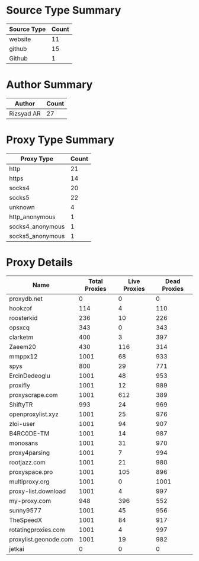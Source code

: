 # Source Type Summary

| Source Type | Count |
|-------------|-------|
| website | 11 |
| github | 15 |
| Github | 1 |


# Author Summary

| Author | Count |
|--------|-------|
| Rizsyad AR | 27 |


# Proxy Type Summary

| Proxy Type | Count |
|------------|-------|
| http | 21 |
| https | 14 |
| socks4 | 20 |
| socks5 | 22 |
| unknown | 4 |
| http_anonymous | 1 |
| socks4_anonymous | 1 |
| socks5_anonymous | 1 |


# Proxy Details

| Name | Total Proxies | Live Proxies | Dead Proxies |
|------|---------------|--------------|---------------|
| proxydb.net | 0 | 0 | 0 |
| hookzof | 114 | 4 | 110 |
| roosterkid | 236 | 10 | 226 |
| opsxcq | 343 | 0 | 343 |
| clarketm | 400 | 3 | 397 |
| Zaeem20 | 430 | 116 | 314 |
| mmppx12 | 1001 | 68 | 933 |
| spys | 800 | 29 | 771 |
| ErcinDedeoglu | 1001 | 48 | 953 |
| proxifly | 1001 | 12 | 989 |
| proxyscrape.com | 1001 | 612 | 389 |
| ShiftyTR | 993 | 24 | 969 |
| openproxylist.xyz | 1001 | 25 | 976 |
| zloi-user | 1001 | 94 | 907 |
| B4RC0DE-TM | 1001 | 14 | 987 |
| monosans | 1001 | 31 | 970 |
| proxy4parsing | 1001 | 7 | 994 |
| rootjazz.com | 1001 | 21 | 980 |
| proxyspace.pro | 1001 | 105 | 896 |
| multiproxy.org | 1001 | 0 | 1001 |
| proxy-list.download | 1001 | 4 | 997 |
| my-proxy.com | 948 | 396 | 552 |
| sunny9577 | 1001 | 45 | 956 |
| TheSpeedX | 1001 | 84 | 917 |
| rotatingproxies.com | 1001 | 4 | 997 |
| proxylist.geonode.com | 1001 | 19 | 982 |
| jetkai | 0 | 0 | 0 |
